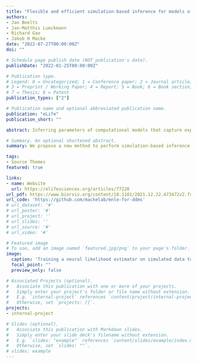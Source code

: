 ```yaml
---
title: "Flexible and efficient simulation-based inference for models of decision-making"
authors:
- Jan Boelts
- Jan-Matthis Lueckmann
- Richard Gao
- Jakob H Macke
date: "2022-07-27T00:00:00Z"
doi: ""

# Schedule page publish date (NOT publication's date).
publishDate: "2022-01-25T00:00:00Z"

# Publication type.
# Legend: 0 = Uncategorized; 1 = Conference paper; 2 = Journal article;
# 3 = Preprint / Working Paper; 4 = Report; 5 = Book; 6 = Book section;
# 7 = Thesis; 8 = Patent
publication_types: ["2"]

# Publication name and optional abbreviated publication name.
publication: "eLife"
publication_short: ""

abstract: Inferring parameters of computational models that capture experimental data is a central task in cognitive neuroscience. Bayesian statistical inference methods usually require the ability to evaluate the likelihood of the model—however, for many models of interest in cognitive neuroscience, the associated likelihoods cannot be computed efficiently. Simulation-based inference (SBI) offers a solution to this problem by only requiring access to simulations produced by the model. Previously, Fengler et al. introduced Likelihood Approximation Networks (LAN, Fengler et al., 2021) which make it possible to apply SBI to models of decision-making, but require billions of simulations for training. Here, we provide a new SBI method that is substantially more simulation-efficient. Our approach, Mixed Neural Likelihood Estimation (MNLE), trains neural density estimators on model simulations to emulate the simulator, and is designed to capture both the continuous (e.g., reaction times) and discrete (choices) data of decision-making models. The likelihoods of the emulator can then be used to perform Bayesian parameter inference on experimental data using standard approximate inference methods like Markov Chain Monte Carlo sampling. We demonstrate MNLE on two variants of the drift-diffusion model (DDM) and show that it is substantially more efficient than LANs. MNLE achieves similar likelihood accuracy with six orders of magnitude fewer training simulations, and is significantly more accurate than LANs when both are trained with the same budget. This enables researchers to perform SBI on custom-tailored models of decision-making, leading to fast iteration of model design for scientific discovery.

# Summary. An optional shortened abstract.
summary: We propose a new method to perform simulation-based inference for mixed data e.g., with continuous and discrete data types, like they often occur in models of decision-making.

tags:
- Source Themes
featured: true

links:
- name: Website
  url: https://elifesciences.org/articles/77220
url_pdf: https://www.biorxiv.org/content/10.1101/2021.12.22.473472v2.full.pdf
url_code: 'https://github.com/mackelab/mnle-for-ddms'
# url_dataset: '#'
# url_poster: '#'
# url_project: ''
# url_slides: ''
# url_source: '#'
# url_video: '#'

# Featured image
# To use, add an image named `featured.jpg/png` to your page's folder. 
image:
  caption: 'Training a neural likelihood estimator on simulated data to perform parameter inference.'
  focal_point: ""
  preview_only: false

# Associated Projects (optional).
#   Associate this publication with one or more of your projects.
#   Simply enter your project's folder or file name without extension.
#   E.g. `internal-project` references `content/project/internal-project/index.md`.
#   Otherwise, set `projects: []`.
projects:
- internal-project

# Slides (optional).
#   Associate this publication with Markdown slides.
#   Simply enter your slide deck's filename without extension.
#   E.g. `slides: "example"` references `content/slides/example/index.md`.
#   Otherwise, set `slides: ""`.
# slides: example
---
```

